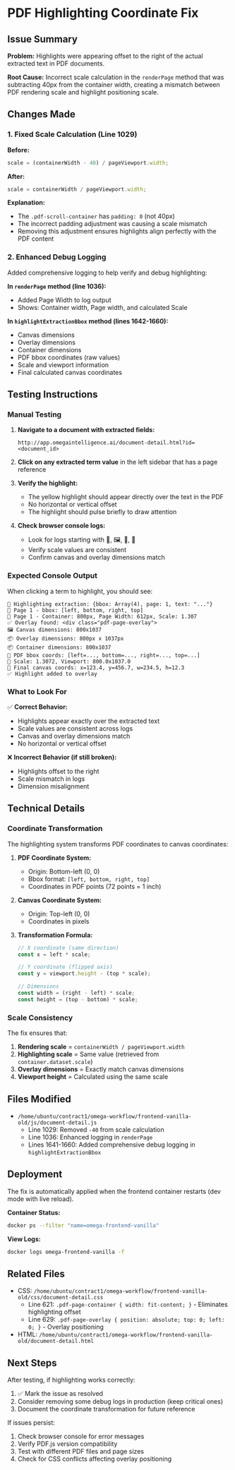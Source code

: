 # PDF Highlighting Coordinate Fix

## Issue Summary

**Problem:** Highlights were appearing offset to the right of the actual extracted text in PDF documents.

**Root Cause:** Incorrect scale calculation in the `renderPage` method that was subtracting 40px from the container width, creating a mismatch between PDF rendering scale and highlight positioning scale.

## Changes Made

### 1. Fixed Scale Calculation (Line 1029)

**Before:**
```javascript
scale = (containerWidth - 40) / pageViewport.width;
```

**After:**
```javascript
scale = containerWidth / pageViewport.width;
```

**Explanation:**
- The `.pdf-scroll-container` has `padding: 0` (not 40px)
- The incorrect padding adjustment was causing a scale mismatch
- Removing this adjustment ensures highlights align perfectly with the PDF content

### 2. Enhanced Debug Logging

Added comprehensive logging to help verify and debug highlighting:

**In `renderPage` method (line 1036):**
- Added Page Width to log output
- Shows: Container width, Page width, and calculated Scale

**In `highlightExtractionBbox` method (lines 1642-1660):**
- Canvas dimensions
- Overlay dimensions
- Container dimensions
- PDF bbox coordinates (raw values)
- Scale and viewport information
- Final calculated canvas coordinates

## Testing Instructions

### Manual Testing

1. **Navigate to a document with extracted fields:**
   ```
   http://app.omegaintelligence.ai/document-detail.html?id=<document_id>
   ```

2. **Click on any extracted term value** in the left sidebar that has a page reference

3. **Verify the highlight:**
   - The yellow highlight should appear directly over the text in the PDF
   - No horizontal or vertical offset
   - The highlight should pulse briefly to draw attention

4. **Check browser console logs:**
   - Look for logs starting with 📏, 🖼️, 📐, 🎯
   - Verify scale values are consistent
   - Confirm canvas and overlay dimensions match

### Expected Console Output

When clicking a term to highlight, you should see:
```
🎯 Highlighting extraction: {bbox: Array(4), page: 1, text: "..."}
📄 Page 1 - bbox: [left, bottom, right, top]
📏 Page 1 - Container: 800px, Page Width: 612px, Scale: 1.307
✅ Overlay found: <div class="pdf-page-overlay">
🖼️ Canvas dimensions: 800x1037
📦 Overlay dimensions: 800px x 1037px
📦 Container dimensions: 800x1037
📐 PDF bbox coords: [left=..., bottom=..., right=..., top=...]
📏 Scale: 1.3072, Viewport: 800.0x1037.0
🎯 Final canvas coords: x=123.4, y=456.7, w=234.5, h=12.3
✅ Highlight added to overlay
```

### What to Look For

✅ **Correct Behavior:**
- Highlights appear exactly over the extracted text
- Scale values are consistent across logs
- Canvas and overlay dimensions match
- No horizontal or vertical offset

❌ **Incorrect Behavior (if still broken):**
- Highlights offset to the right
- Scale mismatch in logs
- Dimension misalignment

## Technical Details

### Coordinate Transformation

The highlighting system transforms PDF coordinates to canvas coordinates:

1. **PDF Coordinate System:**
   - Origin: Bottom-left (0, 0)
   - Bbox format: `[left, bottom, right, top]`
   - Coordinates in PDF points (72 points = 1 inch)

2. **Canvas Coordinate System:**
   - Origin: Top-left (0, 0)
   - Coordinates in pixels

3. **Transformation Formula:**
   ```javascript
   // X coordinate (same direction)
   const x = left * scale;

   // Y coordinate (flipped axis)
   const y = viewport.height - (top * scale);

   // Dimensions
   const width = (right - left) * scale;
   const height = (top - bottom) * scale;
   ```

### Scale Consistency

The fix ensures that:
1. **Rendering scale** = `containerWidth / pageViewport.width`
2. **Highlighting scale** = Same value (retrieved from `container.dataset.scale`)
3. **Overlay dimensions** = Exactly match canvas dimensions
4. **Viewport height** = Calculated using the same scale

## Files Modified

- `/home/ubuntu/contract1/omega-workflow/frontend-vanilla-old/js/document-detail.js`
  - Line 1029: Removed `-40` from scale calculation
  - Line 1036: Enhanced logging in `renderPage`
  - Lines 1641-1660: Added comprehensive debug logging in `highlightExtractionBbox`

## Deployment

The fix is automatically applied when the frontend container restarts (dev mode with live reload).

**Container Status:**
```bash
docker ps --filter "name=omega-frontend-vanilla"
```

**View Logs:**
```bash
docker logs omega-frontend-vanilla -f
```

## Related Files

- CSS: `/home/ubuntu/contract1/omega-workflow/frontend-vanilla-old/css/document-detail.css`
  - Line 621: `.pdf-page-container { width: fit-content; }` - Eliminates highlighting offset
  - Line 629: `.pdf-page-overlay { position: absolute; top: 0; left: 0; }` - Overlay positioning
- HTML: `/home/ubuntu/contract1/omega-workflow/frontend-vanilla-old/document-detail.html`

## Next Steps

After testing, if highlighting works correctly:
1. ✅ Mark the issue as resolved
2. Consider removing some debug logs in production (keep critical ones)
3. Document the coordinate transformation for future reference

If issues persist:
1. Check browser console for error messages
2. Verify PDF.js version compatibility
3. Test with different PDF files and page sizes
4. Check for CSS conflicts affecting overlay positioning

